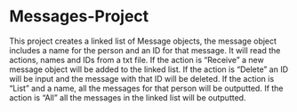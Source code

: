# Messages-Project

This project creates a linked list of Message objects, the message object includes a name for the person and an ID for that message. It will read the actions, names and IDs from a txt file.
If the action is “Receive” a new message object will be added to the linked list.
If the action is “Delete” an ID will be input and the message with that ID will be deleted.
If the action is “List” and a name, all the messages for that person will be outputted.
If the action is “All” all the messages in the linked list will be outputted.

